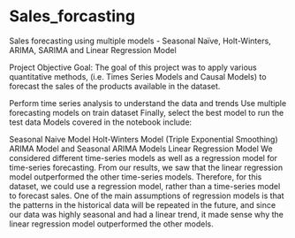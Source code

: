 # Sales_forcasting
Sales forecasting using multiple models - Seasonal Naïve, Holt-Winters, ARIMA, SARIMA and Linear Regression Model

Project Objective
Goal: The goal of this project was to apply various quantitative methods, (i.e. Times Series Models and Causal Models) to forecast the sales of the products available in the dataset.

Perform time series analysis to understand the data and trends
Use multiple forecasting models on train dataset
Finally, select the best model to run the test data
Models covered in the notebook include:

Seasonal Naive Model
Holt-Winters Model (Triple Exponential Smoothing)
ARIMA Model and Seasonal ARIMA Models
Linear Regression Model
We considered different time-series models as well as a regression model for time-series forecasting. 
From our results, we saw that the linear regression model outperformed the other time-series models. 
Therefore, for this dataset, we could use a regression model, 
rather than a time-series model to forecast sales. One of the main assumptions of regression models is that the patterns
in the historical data will be repeated in the future, and since our data was highly seasonal and had a linear trend, 
it made sense why the linear regression model outperformed the other models.
